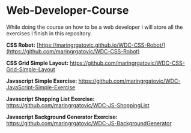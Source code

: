 # Web-Developer-Course
While doing the course on how to be a web developer I will store all the exercises I finish in this repository.

**CSS Robot:** [https://maringrgatovic.github.io/WDC-CSS-Robot/](https://github.com/maringrgatovic/WDC-CSS-Robot)

**CSS Grid Simple Layout:** https://github.com/maringrgatovic/WDC-CSS-Grid-Simple-Layout

**Javascript Simple Exercise:** https://github.com/maringrgatovic/WDC-JavaScript-Simple-Exercise

**Javascript Shopping List Exercise:** https://github.com/maringrgatovic/WDC-JS-ShoppingList

**Javascript Background Generator Exercise:** https://github.com/maringrgatovic/WDC-JS-BackgroundGenerator
